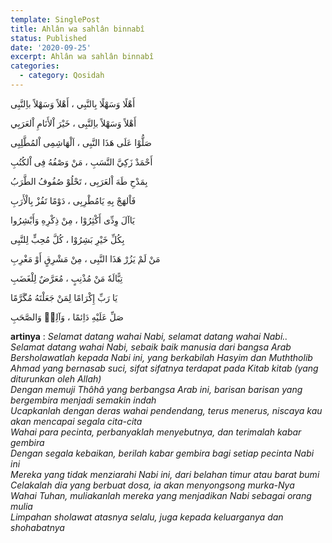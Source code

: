 ```yaml
---
template: SinglePost
title: Ahlân wa sahlân binnabî
status: Published
date: '2020-09-25'
excerpt: Ahlân wa sahlân binnabî
categories:
  - category: Qosidah
---
```

أَهْلًا وَسَهْلًا بِالنَّبِي ، أَهْلاً وَسَهْلاً باِلنَّبِى      

أَهْلاً وَسَهْلاً باِلنَّبِى ، خَيْرَ اْلأَنَامِ اْلعَرَبِي    

صَلُّوْا عَلَی هَذَا النَّبِی ، اَلْهَاشِمِی اْلمُطَّلِبِی  

أَحْمَدْ زَکِيَّ النَّسَبِ ، مَنْ وَصْفُهُ فِی اْلکُتُبِ  

بِمَدْحِ طَهَ اْلعَرَبِی ، تَحْلُوْ صُفُوفُ الطَّرَبُ  

فَاْلهَجْ بِهِ يَامُطْرِبِی ، دَوْمًا تَفُزْ بِالْأَرَبِ  

يَاآلَ وِدِّی أَکْثِرُوْا ، مِنْ ذِکْرِهِ وَأَبْشِرُوا  

بِکُلِّ خَيْرِ بَشِرُوْا ، کُلَّ مُحِبٍّ لِلنَّبِی  

مَنْ لَمْ يَزُرْ هَذَا النَّبِى ، مِنْ مَشْرِقٍ أَوْ مَغْرِبِ  

تِبًّالَهٗ مَنْ مُذْنِبٍ ، مُعَرَّضٌ لِلْغَضَبِ  

يَا رَبِّ إِکْرَامًا لِمَنْ جَعَلْتَهُ مُگَرَّمًا  

صَلِّ عَلَيْهِ دَاِئمًا ، وَآلِهٖ وَالصَّحَبِ  

**artinya** :
_Selamat datang wahai Nabi, selamat datang wahai Nabi.._\
_Selamat datang wahai Nabi, sebaik baik manusia dari bangsa Arab_\
_Bersholawatlah kepada Nabi ini, yang berkabilah Hasyim dan Muththolib_\
_Ahmad yang bernasab suci, sifat sifatnya terdapat pada Kitab kitab (yang diturunkan oleh Allah)_\
_Dengan memuji Thôhâ yang berbangsa Arab ini, barisan barisan yang bergembira menjadi semakin indah_\
_Ucapkanlah dengan deras wahai pendendang, terus menerus, niscaya kau akan mencapai segala cita-cita_\
_Wahai para pecinta, perbanyaklah menyebutnya, dan terimalah kabar gembira_\
_Dengan segala kebaikan, berilah kabar gembira bagi setiap pecinta Nabi ini_\
_Mereka yang tidak menziarahi Nabi ini, dari belahan timur atau barat bumi_\
_Celakalah dia yang berbuat dosa, ia akan menyongsong murka-Nya_\
_Wahai Tuhan, muliakanlah mereka yang menjadikan Nabi sebagai orang mulia_\
_Limpahan sholawat atasnya selalu, juga kepada keluarganya dan shohabatnya_
